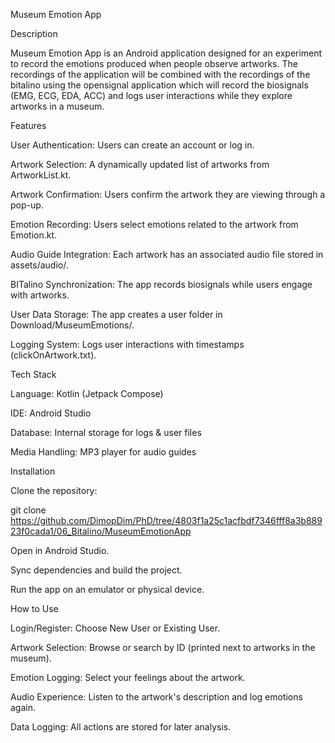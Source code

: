 Museum Emotion App

Description

Museum Emotion App is an Android application designed for an experiment to record the emotions produced when people observe artworks. The recordings of the application will be combined with the recordings of the bitalino using the opensignal application which will record the biosignals (EMG, ECG, EDA, ACC) and logs user interactions while they explore artworks in a museum.



Features

User Authentication: Users can create an account or log in.

Artwork Selection: A dynamically updated list of artworks from ArtworkList.kt.

Artwork Confirmation: Users confirm the artwork they are viewing through a pop-up.

Emotion Recording: Users select emotions related to the artwork from Emotion.kt.

Audio Guide Integration: Each artwork has an associated audio file stored in assets/audio/.

BITalino Synchronization: The app records biosignals while users engage with artworks.

User Data Storage: The app creates a user folder in Download/MuseumEmotions/.

Logging System: Logs user interactions with timestamps (clickOnArtwork.txt).



Tech Stack

Language: Kotlin (Jetpack Compose)

IDE: Android Studio

Database: Internal storage for logs & user files

Media Handling: MP3 player for audio guides



Installation

Clone the repository:

git clone https://github.com/DimopDim/PhD/tree/4803f1a25c1acfbdf7346fff8a3b88923f0cada1/06_Bitalino/MuseumEmotionApp

Open in Android Studio.

Sync dependencies and build the project.

Run the app on an emulator or physical device.



How to Use

Login/Register: Choose New User or Existing User.

Artwork Selection: Browse or search by ID (printed next to artworks in the museum).

Emotion Logging: Select your feelings about the artwork.

Audio Experience: Listen to the artwork's description and log emotions again.

Data Logging: All actions are stored for later analysis.
